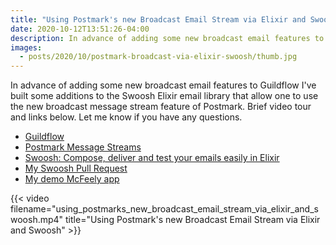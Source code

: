 ```yaml
---
title: "Using Postmark's new Broadcast Email Stream via Elixir and Swoosh"
date: 2020-10-12T13:51:26-04:00
description: In advance of adding some new broadcast email features to Guildflow I've built some additions to the Swoosh Elixir email library that allow one to use the new broadcast message stream feature of Postmark.
images:
  - posts/2020/10/postmark-broadcast-via-elixir-swoosh/thumb.jpg
---
```


In advance of adding some new broadcast email features to Guildflow I've built some additions to the Swoosh Elixir email library that allow one to use the new broadcast message stream feature of Postmark. Brief video tour and links below. Let me know if you have any questions.

* [Guildflow](/projects/guildflow/)
* [Postmark Message Streams](https://postmarkapp.com/message-streams)
* [Swoosh: Compose, deliver and test your emails easily in Elixir](https://github.com/swoosh/swoosh)
* [My Swoosh Pull Request](https://github.com/swoosh/swoosh/pull/533)
* [My demo McFeely app](https://github.com/Guildflow/mcfeely)

{{< video filename="using_postmarks_new_broadcast_email_stream_via_elixir_and_swoosh.mp4" title="Using Postmark's new Broadcast Email Stream via Elixir and Swoosh" >}}
